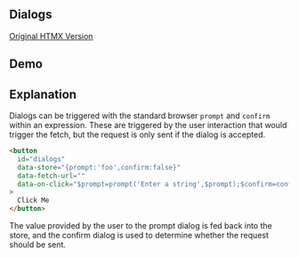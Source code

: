 ## Dialogs

[Original HTMX Version](https://htmx.org/examples/dialogs/)

## Demo

<div
    id="dialogs"
    data-on-load="get('/examples/dialogs_browser/data')"
>
</div>

## Explanation

Dialogs can be triggered with the standard browser `prompt` and `confirm` within an expression. These are triggered by the user interaction that would trigger the fetch, but the request is only sent if the dialog is accepted.

```html
<button
  id="dialogs"
  data-store="{prompt:'foo',confirm:false}"
  data-fetch-url=""
  data-on-click="$prompt=prompt('Enter a string',$prompt);$confirm=confirm('Are you sure?');$confirm && get('/examples/dialogs___browser/sure')"
>
  Click Me
</button>
```

The value provided by the user to the prompt dialog is fed back into the store, and the confirm dialog is used to determine whether the request should be sent.
